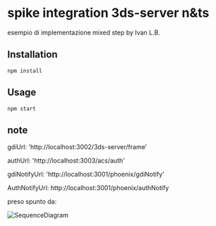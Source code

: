 # spike integration 3ds-server n&ts

esempio di implementazione mixed step by Ivan L.B.

## Installation

```
npm install
```

## Usage

```
npm start
```

## note

gdiUrl: 'http://localhost:3002/3ds-server/frame'

authUrl: 'http://localhost:3003/acs/auth'

gdiNotifyUrl: 'http://localhost:3001/phoenix/gdiNotify'

AuthNotifyUrl: http://localhost:3001/phoenix/authNotify


preso spunto da:

![SequenceDiagram]([Dragster.jpg](https://www.websequencediagrams.com/cgi-bin/cdraw?lz=Q2FyZGhvbGRlci0-TWVyY2hhbnQ6IHN0YXJ0IGVjb21tZXJjZSBwYXltZW50Cm5vdGUgbGVmdCBvZiAAJwgKICAgcmVkaXJlY3QgbmVjZXNzYXJpYSBwZXIgcGFzc2FyZQogICBsYSBzZXNzaW9uZSBhIFBob2VuaXgKZW5kIG5vdGUKAHUILS0-AIEKCjoATwphbnRpZ3VhLzNEUzIvaW5pdCAocGFuLCB0ZXJtaW5hbElkKQoAgUEMKwBbBzoAFSUAgQgHLT4rTkVUUyAzRFM6IC8zZHMAZQUvYnJ3AGYIeElkLCBnZGlOb3RpZnlVcmwpCgAqCC0tPi0AbAkzZHMgdmVyc2lvbgArBVVybABcCS0-LQCBVwxIVE1MIGNvbiBpZnJhbWUABgVzcmM9AC8HAIFIDQCBFAoATgYgKGJyb3dzZXIgaW5mbwB-DgCCMhV0bwCBMQ0AghwXLwCCYQ0AgWYJICgAgmQKLHRyeACCHR1hdXRoAII0BgCCLwZhdXRoAIIvB1JMAIIfF2VzaXRvPSdDJwApBgCCGhsAgUUMACMIAINyDUFDUzogY2hhbGxlbmdlAEYJQUMAgX8dAIEaC3JsAIMQBQCBDgUAggIlAIFXCgCCGw0gAIIJIHZlcmlmeQCCJAcAgk8GAIQ-FQAiBiByZXN1bHQgKGVjaQCFLgoAg1QbbQCHTwcgdG8gY29tbXVuaWNhdACCDAYARgcAhiwNAId8CmZpbmFsaXplAId2EwCHJQkAhBwZcGF5AIZLC0F1dGhvcml6YXRpb25HYXRld2F5OiBwYXkAgUEHAAwUAIZDDXJlc3BvbnNlQ29kZQCGPQwAiSoKAIkdByBvdXRjb20AiDkYCgo&s=earth))